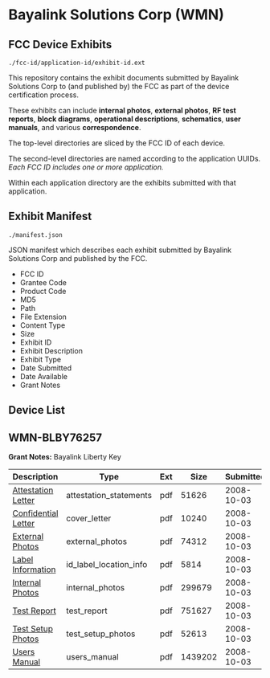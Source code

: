 # Bayalink Solutions Corp (WMN)
## FCC Device Exhibits

```
./fcc-id/application-id/exhibit-id.ext
```

This repository contains the exhibit documents submitted by Bayalink Solutions Corp to (and published by) the FCC as part of the device certification process.

These exhibits can include **internal photos**, **external photos**, **RF test reports**, **block diagrams**, **operational descriptions**, **schematics**, **user manuals**, and various **correspondence**.

The top-level directories are sliced by the FCC ID of each device.

The second-level directories are named according to the application UUIDs. *Each FCC ID includes one or more application.*

Within each application directory are the exhibits submitted with that application. 

## Exhibit Manifest

```
./manifest.json
```

JSON manifest which describes each exhibit submitted by Bayalink Solutions Corp and published by the FCC.

- FCC ID
- Grantee Code
- Product Code
- MD5
- Path
- File Extension
- Content Type
- Size
- Exhibit ID
- Exhibit Description
- Exhibit Type
- Date Submitted
- Date Available
- Grant Notes

## Device List
## WMN-BLBY76257
**Grant Notes:** Bayalink Liberty Key

| Description | Type | Ext | Size | Submitted | Available |
| ----------- | ---- | --- | ---- | --------- | --------- |
| [Attestation Letter](WMN-BLBY76257/6bd142216adbd92cf729c36c1881b7b9/1010857.pdf) | attestation_statements | pdf | 51626 | 2008-10-03 | 2008-10-06 |
| [Confidential Letter](WMN-BLBY76257/6bd142216adbd92cf729c36c1881b7b9/1010858.pdf) | cover_letter | pdf | 10240 | 2008-10-03 | 2008-10-06 |
| [External Photos](WMN-BLBY76257/6bd142216adbd92cf729c36c1881b7b9/1010859.pdf) | external_photos | pdf | 74312 | 2008-10-03 | 2008-10-06 |
| [Label Information](WMN-BLBY76257/6bd142216adbd92cf729c36c1881b7b9/1010860.pdf) | id_label_location_info | pdf | 5814 | 2008-10-03 | 2008-10-06 |
| [Internal Photos](WMN-BLBY76257/6bd142216adbd92cf729c36c1881b7b9/1010861.pdf) | internal_photos | pdf | 299679 | 2008-10-03 | 2008-10-06 |
| [Test Report](WMN-BLBY76257/6bd142216adbd92cf729c36c1881b7b9/1010856.pdf) | test_report | pdf | 751627 | 2008-10-03 | 2008-10-06 |
| [Test Setup Photos](WMN-BLBY76257/6bd142216adbd92cf729c36c1881b7b9/1010862.pdf) | test_setup_photos | pdf | 52613 | 2008-10-03 | 2008-10-06 |
| [Users Manual](WMN-BLBY76257/6bd142216adbd92cf729c36c1881b7b9/1010863.pdf) | users_manual | pdf | 1439202 | 2008-10-03 | 2008-10-06 |
